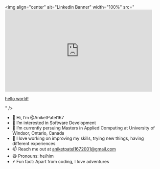 <img align="center" alt="LinkedIn Banner" width="100%" src="<iframe src="https://giphy.com/embed/RbDKaczqWovIugyJmW" width="480" height="269" style="" frameBorder="0" class="giphy-embed" allowFullScreen></iframe><p><a href="https://giphy.com/gifs/looneytunesworldofmayhem-world-of-mayhem-looney-tunes-ltwom-RbDKaczqWovIugyJmW">hello world!</a></p>" />
- 👋 Hi, I’m @AniketPatel167
- 👀 I’m interested in Software Development
- 🌱 I’m currently persuing Masters in Applied Computing at University of Windsor, Ontario, Canada
- 💞️ I love working on improving my skills, trying new things, having different experiences
- 📫 Reach me out at aniketpatel1672001@gmail.com
- 😄 Pronouns: he/him
- ⚡ Fun fact: Apart from coding, I love adventures

<!---
AniketPatel167/AniketPatel167 is a ✨ special ✨ repository because its `README.md` (this file) appears on your GitHub profile.
You can click the Preview link to take a look at your changes.
--->
